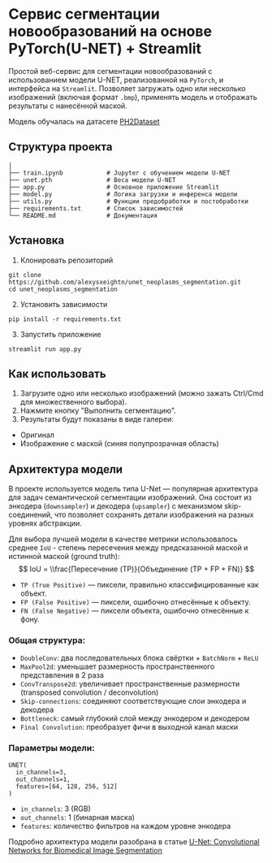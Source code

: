 # Сервис сегментации новообразований на основе PyTorch(U-NET) + Streamlit

Простой веб-сервис для сегментации новообразований с использованием модели U-NET, реализованной на `PyTorch`, и интерфейса на `Streamlit`. Позволяет загружать одно или несколько изображений (включая формат `.bmp`), применять модель и отображать результаты с нанесённой маской.

Модель обучалась на датасете [PH2Dataset](https://www.kaggle.com/datasets/kanametov/ph2dataset)

## Структура проекта

```
│
├── train.ipynb            # Jupyter с обучением модели U-NET
├── unet.pth               # Веса модели U-NET
├── app.py                 # Основное приложение Streamlit
├── model.py               # Логика загрузки и инференса модели
├── utils.py               # Функции предобработки и постобработки
├── requirements.txt       # Список зависимостей
└── README.md              # Документация
```

## Установка

1. Клонировать репозиторий
```
git clone https://github.com/alexysxeightn/unet_neoplasms_segmentation.git
cd unet_neoplasms_segmentation
```

2. Установить зависимости
```
pip install -r requirements.txt
```

3. Запустить приложение
```
streamlit run app.py
```

## Как использовать

1. Загрузите одно или несколько изображений (можно зажать Ctrl/Cmd для множественного выбора).
2. Нажмите кнопку "Выполнить сегментацию".
3. Результаты будут показаны в виде галереи:
- Оригинал
- Изображение с маской (синяя полупрозрачная область)

## Архитектура модели

В проекте используется модель типа U-Net — популярная архитектура для задач семантической сегментации изображений. Она состоит из энкодера (`downsampler`) и декодера (`upsampler`) с механизмом skip-соединений, что позволяет сохранять детали изображения на разных уровнях абстракции.

Для выбора лучшей модели в качестве метрики использовалось среднее `IoU` - степень пересечения между предсказанной маской и истинной маской (ground truth):
$$
IoU = \\frac{Пересечение (TP)}{Объединение (TP + FP + FN)}
$$
- `TP (True Positive)` — пиксели, правильно классифицированные как объект.
- `FP (False Positive)` — пиксели, ошибочно отнесённые к объекту.
- `FN (False Negative)` — пиксели объекта, ошибочно отнесённые к фону.

### Общая структура:
- `DoubleConv`: два последовательных блока свёртки + `BatchNorm` + `ReLU`
- `MaxPool2d`: уменьшает размерность пространственного представления в 2 раза
- `ConvTranspose2d`: увеличивает пространственные размерности (transposed convolution / deconvolution)
- `Skip-connections`: соединяют соответствующие слои энкодера и декодера
- `Bottleneck`: самый глубокий слой между энкодером и декодером
- `Final Convolution`: преобразует фичи в выходной канал маски

### Параметры модели:
```
UNET(
  in_channels=3,
  out_channels=1,
  features=[64, 128, 256, 512]
)
```
- `in_channels`: 3 (RGB)
- `out_channels`: 1 (бинарная маска)
- `features`: количество фильтров на каждом уровне энкодера

Подробно архитектура модели разобрана в статье [U-Net: Convolutional Networks for Biomedical Image Segmentation](https://arxiv.org/abs/1505.04597)
